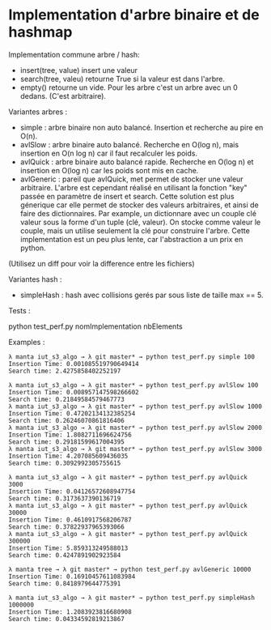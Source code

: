 # Implementation d'arbre binaire et de hashmap

Implementation commune arbre / hash:

- insert(tree, value) insert une valeur
- search(tree, valeu) retourne True si la valeur est dans l'arbre.
- empty() retourne un vide. Pour les arbre c'est un arbre avec un 0 dedans. (C'est arbitraire).

Variantes arbres :

- simple : arbre binaire non auto balancé. Insertion et recherche au pire en O(n).
- avlSlow : arbre binaire auto balancé. Recherche en O(log n), mais insertion en O(n log n) car il faut recalculer les poids.
- avlQuick : arbre binaire auto balancé rapide. Recherche en O(log n) et insertion en O(log n) car les poids sont mis en cache.
- avlGeneric : pareil que avlQuick, met permet de stocker une valeur arbitraire. L'arbre est cependant réalisé en utilisant la fonction "key" passée en paramètre de insert et search. Cette solution est plus génerique car elle permet de stocker des valeurs arbitraires, et ainsi de faire des dictionnaires. Par example, un dictionnare avec un couple clé valeur sous la forme d'un tuple (clé, valeur). On stocke comme valeur le couple, mais un utilise seulement la clé pour construire l'arbre. Cette implementation est un peu plus lente, car l'abstraction a un prix en python.

(Utilisez un diff pour voir la difference entre les fichiers)

Variantes hash :

- simpleHash : hash avec collisions gerés par sous liste de taille max == 5.

Tests :

python test_perf.py nomImplementation nbElements

Examples :

```
λ manta iut_s3_algo → λ git master* → python test_perf.py simple 100
Insertion Time: 0.001085519790649414
Search time: 2.4275858402252197

λ manta iut_s3_algo → λ git master* → python test_perf.py avlSlow 100
Insertion Time: 0.008957147598266602
Search time: 0.21849584579467773
λ manta iut_s3_algo → λ git master* → python test_perf.py avlSlow 1000
Insertion Time: 0.47202134132385254
Search time: 0.26246070861816406
λ manta iut_s3_algo → λ git master* → python test_perf.py avlSlow 2000
Insertion Time: 1.8082711696624756
Search time: 0.29181599617004395
λ manta iut_s3_algo → λ git master* → python test_perf.py avlSlow 3000
Insertion Time: 4.207085609436035
Search time: 0.3092992305755615

λ manta iut_s3_algo → λ git master* → python test_perf.py avlQuick 3000
Insertion Time: 0.04126572608947754
Search time: 0.3173637390136719
λ manta iut_s3_algo → λ git master* → python test_perf.py avlQuick 30000
Insertion Time: 0.4610917568206787
Search time: 0.37822937965393066
λ manta iut_s3_algo → λ git master* → python test_perf.py avlQuick 300000
Insertion Time: 5.859313249588013
Search time: 0.4247891902923584

λ manta tree → λ git master* → python test_perf.py avlGeneric 10000
Insertion Time: 0.16910457611083984
Search time: 0.8418979644775391

λ manta iut_s3_algo → λ git master* → python test_perf.py simpleHash 1000000
Insertion Time: 1.2083923816680908
Search time: 0.04334592819213867
```
